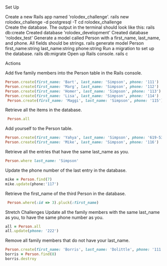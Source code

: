 Set Up

Create a new Rails app named 'rolodex_challenge'.
 rails new rolodex_challenge -d postgresql -T
 cd rolodex_challenge     
Create the database. The output in the terminal should look like this:
rails db:create
Created database 'rolodex_development'
Created database 'rolodex_test'
Generate a model called Person with a first_name, last_name, and phone. All fields should be strings.
rails generate model Person first_name:string last_name:string phone:string
Run a migration to set up the database.
rails db:migrate
Open up Rails console.
rails c         


Actions

Add five family members into the Person table in the Rails console.
```ruby
Person.create(first_name: 'Bart', last_name: 'Simpson', phone: '111')
Person.create(first_name: 'Marg', last_name: 'Simpson', phone: '112')
Person.create(first_name: 'Homer', last_name: 'Simpson', phone: '113')
Person.create(first_name: 'Lisa', last_name: 'Simpson', phone: '114')
 Person.create(first_name: 'Maggi', last_name: 'Simpson', phone: '115')
```
Retrieve all the items in the database.
```ruby
 Person.all
```
Add yourself to the Person table.
```ruby
Person.create(first_name: 'Yahya', last_name: 'Simpson', phone: '619-536-6964'
Person.create(first_name: 'Mike', last_name: 'Simpson', phone: '116')
```
Retrieve all the entries that have the same last_name as you.
```ruby
Person.where last_name: 'Simpson'
```
Update the phone number of the last entry in the database.
```ruby
mike = Person.find(7)
mike.update(phone:'117')
```
Retrieve the first_name of the third Person in the database.
```ruby
 Person.where(:id => 3).pluck(:first_name)
```

Stretch Challenges
Update all the family members with the same last_name as you, to have the same phone number as you.
```ruby
all = Person.all
all.update(phone: '222')
```
Remove all family members that do not have your last_name.
```ruby
Person.create(first_name: 'Borris', last_name: 'Dolittle', phone: '111')
borris = Person.find(8)
borris.destroy
```